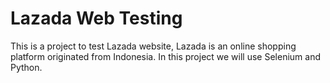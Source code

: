 # Lazada Web Testing

This is a project to test Lazada website, Lazada is an online shopping platform originated from Indonesia. In this project we will use Selenium and Python.
